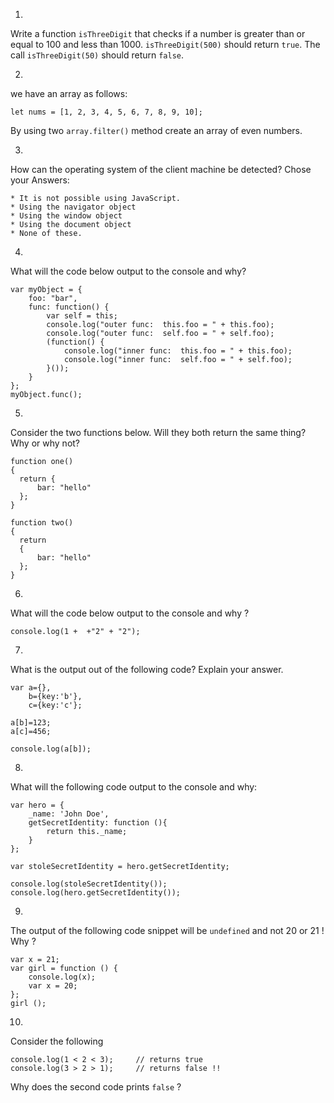1. 
Write a function `isThreeDigit` that checks if a number is greater than or equal to 100 and less than 1000. `isThreeDigit(500)` should return `true`. The call `isThreeDigit(50)` should return `false`.

2.
we have an array as follows:
```
let nums = [1, 2, 3, 4, 5, 6, 7, 8, 9, 10];
```
By using two `array.filter()` method create an array of even numbers.

3.

How can the operating system of the client machine be detected? Chose your Answers:

    * It is not possible using JavaScript.
    * Using the navigator object
    * Using the window object
    * Using the document object
    * None of these.
4.

What will the code below output to the console and why?

```
var myObject = {
    foo: "bar",
    func: function() {
        var self = this;
        console.log("outer func:  this.foo = " + this.foo);
        console.log("outer func:  self.foo = " + self.foo);
        (function() {
            console.log("inner func:  this.foo = " + this.foo);
            console.log("inner func:  self.foo = " + self.foo);
        }());
    }
};
myObject.func();
```

5.
Consider the two functions below. Will they both return the same thing? Why or why not?

```
function one()
{
  return {
      bar: "hello"
  };
}

function two()
{
  return
  {
      bar: "hello"
  };
}
```

6.
What will the code below output to the console and why ? 
```
console.log(1 +  +"2" + "2");
```

7.
What is the output out of the following code? Explain your answer.

```
var a={},
    b={key:'b'},
    c={key:'c'};

a[b]=123;
a[c]=456;

console.log(a[b]);
```

8.
What will the following code output to the console and why:

```
var hero = {
    _name: 'John Doe',
    getSecretIdentity: function (){
        return this._name;
    }
};

var stoleSecretIdentity = hero.getSecretIdentity;

console.log(stoleSecretIdentity());
console.log(hero.getSecretIdentity());
```

9.
The output of the following code snippet will be `undefined` and not 20 or 21 ! Why ?

```
var x = 21;
var girl = function () {
    console.log(x);
    var x = 20;
};
girl ();
```

10.
Consider the following 

```
console.log(1 < 2 < 3);     // returns true
console.log(3 > 2 > 1);     // returns false !!
```
Why does the second code prints `false` ?